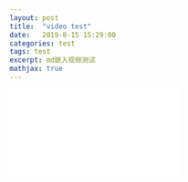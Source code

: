 ```yaml
---
layout: post
title:  "video test"
date:   2019-8-15 15:29:00
categories: test
tags: test
excerpt: md嵌入视频测试
mathjax: true
---
```


<iframe src="//player.bilibili.com/player.html?aid=9784617&cid=16174673&page=1" scrolling="no" border="0" frameborder="no" framespacing="0" allowfullscreen="true"> </iframe>
